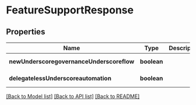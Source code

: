 # FeatureSupportResponse

## Properties
Name | Type | Description | Notes
------------ | ------------- | ------------- | -------------
**newUnderscoregovernanceUnderscoreflow** | **boolean** |  | [default to null]
**delegatelessUnderscoreautomation** | **boolean** |  | [default to null]

[[Back to Model list]](../README.md#documentation-for-models) [[Back to API list]](../README.md#documentation-for-api-endpoints) [[Back to README]](../README.md)


